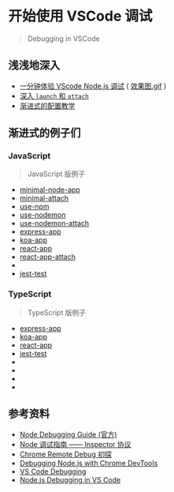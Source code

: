 # 开始使用 VSCode 调试

> Debugging in VSCode

## 浅浅地深入

- [一分钟体验 VScode Node.js 调试](JavaScript/minimal-node-app/README.md) ( [效果图.gif](screenshots/minimal-debug.gif) )
- [深入 `launch` 和 `attach`](docs/launch-and-attach.md)
- [渐进式的配置教学](docs/config-example.md)

## 渐进式的例子们

### JavaScript

> JavaScript 版例子

- [minimal-node-app](JavaScript/minimal-node-app/README.md)
- [minimal-attach](JavaScript/minimal-attach/README.md)
- [use-npm](JavaScript/use-npm/README.md)
- [use-nodemon](JavaScript/use-nodemon/README.md)
- [use-nodemon-attach](JavaScript/use-nodemon-attach/README.md)
- [express-app](JavaScript/express-app/README.md)
- [koa-app](JavaScript/koa-app/README.md)
- [react-app](JavaScript/react-app/README.md)
- [react-app-attach](JavaScript/react-app-attach/README.md)
- [](JavaScript//README.md)
- [jest-test](JavaScript/jest-test/README.md)

### TypeScript

> TypeScript 版例子

- [express-app](TypeScript/express-app/README.md)
- [koa-app](TypeScript/koa-app/README.md)
- [react-app](TypeScript/react-app/README.md)
- [jest-test](TypeScript/jest-test/README.md)
- [](TypeScript//README.md)
- [](TypeScript//README.md)
- [](TypeScript//README.md)
- [](TypeScript//README.md)


## 参考资料

- [Node Debugging Guide (官方)](https://nodejs.org/en/docs/guides/debugging-getting-started/)
- [Node 调试指南 —— Inspector 协议](https://zhuanlan.zhihu.com/p/30264842)
- [Chrome Remote Debug 初探](https://ielgnaw.com/article/Chrome-Remote-Debug)
- [Debugging Node.js with Chrome DevTools](https://medium.com/@paul_irish/debugging-node-js-nightlies-with-chrome-devtools-7c4a1b95ae27)
- [VS Code Debugging](https://code.visualstudio.com/docs/editor/debugging)
- [Node.js Debugging in VS Code](https://code.visualstudio.com/docs/nodejs/nodejs-debugging#_launch-configuration-support-for-npm-and-other-tools)